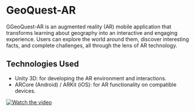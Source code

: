 # GeoQuest-AR

GGeoQuest-AR is an augmented reality (AR) mobile application that transforms learning about geography into an interactive and engaging experience. Users can explore the world around them, discover interesting facts, and complete challenges, all through the lens of AR technology.

## Technologies Used

- Unity 3D: for developing the AR environment and interactions.
- ARCore (Android) / ARKit (iOS): for AR functionality on compatible devices.

[![Watch the video](https://img.youtube.com/vi/https://www.youtube.com/0zFRQQyP4IY/maxresdefault.jpg)](https://youtu.be/0zFRQQyP4IY)
